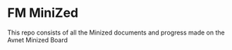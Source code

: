# FM MiniZed 

This repo consists of all the Minized documents and progress made on the Avnet Minized Board 


